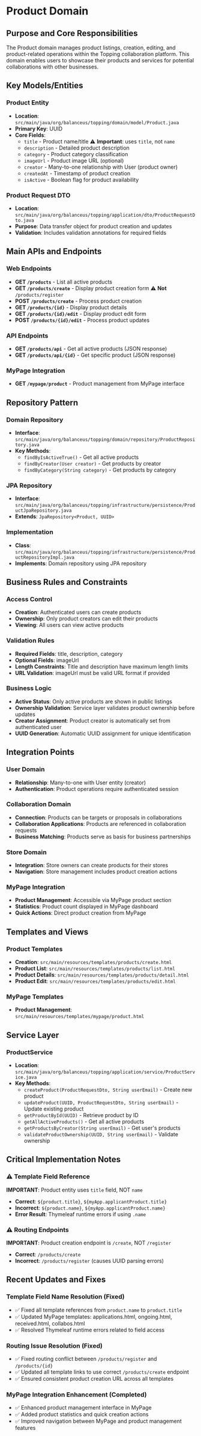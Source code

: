 # Product Domain

## Purpose and Core Responsibilities

The Product domain manages product listings, creation, editing, and product-related operations within the Topping collaboration platform. This domain enables users to showcase their products and services for potential collaborations with other businesses.

## Key Models/Entities

### Product Entity
- **Location**: `src/main/java/org/balanceus/topping/domain/model/Product.java`
- **Primary Key**: UUID
- **Core Fields**:
  - `title` - Product name/title ⚠️ **Important**: uses `title`, not `name`
  - `description` - Detailed product description
  - `category` - Product category classification
  - `imageUrl` - Product image URL (optional)
  - `creator` - Many-to-one relationship with User (product owner)
  - `createdAt` - Timestamp of product creation
  - `isActive` - Boolean flag for product availability

### Product Request DTO
- **Location**: `src/main/java/org/balanceus/topping/application/dto/ProductRequestDto.java`
- **Purpose**: Data transfer object for product creation and updates
- **Validation**: Includes validation annotations for required fields

## Main APIs and Endpoints

### Web Endpoints
- **GET `/products`** - List all active products
- **GET `/products/create`** - Display product creation form ⚠️ **Not** `/products/register`
- **POST `/products/create`** - Process product creation
- **GET `/products/{id}`** - Display product details
- **GET `/products/{id}/edit`** - Display product edit form
- **POST `/products/{id}/edit`** - Process product updates

### API Endpoints
- **GET `/products/api`** - Get all active products (JSON response)
- **GET `/products/api/{id}`** - Get specific product (JSON response)

### MyPage Integration
- **GET `/mypage/product`** - Product management from MyPage interface

## Repository Pattern

### Domain Repository
- **Interface**: `src/main/java/org/balanceus/topping/domain/repository/ProductRepository.java`
- **Key Methods**:
  - `findByIsActiveTrue()` - Get all active products
  - `findByCreator(User creator)` - Get products by creator
  - `findByCategory(String category)` - Get products by category

### JPA Repository
- **Interface**: `src/main/java/org/balanceus/topping/infrastructure/persistence/ProductJpaRepository.java`
- **Extends**: `JpaRepository<Product, UUID>`

### Implementation
- **Class**: `src/main/java/org/balanceus/topping/infrastructure/persistence/ProductRepositoryImpl.java`
- **Implements**: Domain repository using JPA repository

## Business Rules and Constraints

### Access Control
- **Creation**: Authenticated users can create products
- **Ownership**: Only product creators can edit their products
- **Viewing**: All users can view active products

### Validation Rules
- **Required Fields**: title, description, category
- **Optional Fields**: imageUrl
- **Length Constraints**: Title and description have maximum length limits
- **URL Validation**: imageUrl must be valid URL format if provided

### Business Logic
- **Active Status**: Only active products are shown in public listings
- **Ownership Validation**: Service layer validates product ownership before updates
- **Creator Assignment**: Product creator is automatically set from authenticated user
- **UUID Generation**: Automatic UUID assignment for unique identification

## Integration Points

### User Domain
- **Relationship**: Many-to-one with User entity (creator)
- **Authentication**: Product operations require authenticated session

### Collaboration Domain
- **Connection**: Products can be targets or proposals in collaborations
- **Collaboration Applications**: Products are referenced in collaboration requests
- **Business Matching**: Products serve as basis for business partnerships

### Store Domain
- **Integration**: Store owners can create products for their stores
- **Navigation**: Store management includes product creation actions

### MyPage Integration
- **Product Management**: Accessible via MyPage product section
- **Statistics**: Product count displayed in MyPage dashboard
- **Quick Actions**: Direct product creation from MyPage

## Templates and Views

### Product Templates
- **Creation**: `src/main/resources/templates/products/create.html`
- **Product List**: `src/main/resources/templates/products/list.html`
- **Product Details**: `src/main/resources/templates/products/detail.html`
- **Product Edit**: `src/main/resources/templates/products/edit.html`

### MyPage Templates
- **Product Management**: `src/main/resources/templates/mypage/product.html`

## Service Layer

### ProductService
- **Location**: `src/main/java/org/balanceus/topping/application/service/ProductService.java`
- **Key Methods**:
  - `createProduct(ProductRequestDto, String userEmail)` - Create new product
  - `updateProduct(UUID, ProductRequestDto, String userEmail)` - Update existing product
  - `getProductById(UUID)` - Retrieve product by ID
  - `getAllActiveProducts()` - Get all active products
  - `getProductsByCreator(String userEmail)` - Get user's products
  - `validateProductOwnership(UUID, String userEmail)` - Validate ownership

## Critical Implementation Notes

### ⚠️ Template Field Reference
**IMPORTANT**: Product entity uses `title` field, NOT `name`
- **Correct**: `${product.title}`, `${myApp.applicantProduct.title}`
- **Incorrect**: `${product.name}`, `${myApp.applicantProduct.name}`
- **Error Result**: Thymeleaf runtime errors if using `.name`

### ⚠️ Routing Endpoints
**IMPORTANT**: Product creation endpoint is `/create`, NOT `/register`
- **Correct**: `/products/create`
- **Incorrect**: `/products/register` (causes UUID parsing errors)

## Recent Updates and Fixes

### Template Field Name Resolution (Fixed)
- ✅ Fixed all template references from `product.name` to `product.title`
- ✅ Updated MyPage templates: applications.html, ongoing.html, received.html, collabos.html
- ✅ Resolved Thymeleaf runtime errors related to field access

### Routing Issue Resolution (Fixed)
- ✅ Fixed routing conflict between `/products/register` and `/products/{id}`
- ✅ Updated all template links to use correct `/products/create` endpoint
- ✅ Ensured consistent product creation URL across all templates

### MyPage Integration Enhancement (Completed)
- ✅ Enhanced product management interface in MyPage
- ✅ Added product statistics and quick creation actions
- ✅ Improved navigation between MyPage and product management features
